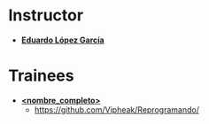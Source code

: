 # Instructor

* **[Eduardo López García](https://github.com/Vipheak)**

# Trainees

* **[<nombre_completo>](https://github.com/<nombre_de_usuario>)**
  * https://github.com/Vipheak/Reprogramando/<carpeta>

